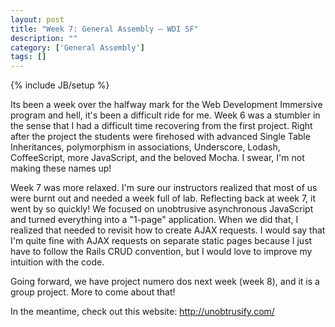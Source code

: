 ```yaml
---
layout: post
title: "Week 7: General Assembly – WDI SF"
description: ""
category: ['General Assembly']
tags: []
---
```

{% include JB/setup %}

Its been a week over the halfway mark for the Web Development Immersive program and hell, it's been a difficult ride for me. Week 6 was a stumbler in the sense that I had a difficult time recovering from the first project. Right after the project the students were firehosed with advanced Single Table Inheritances, polymorphism in associations, Underscore, Lodash, CoffeeScript, more JavaScript, and the beloved Mocha. I swear, I'm not making these names up!

Week 7 was more relaxed. I'm sure our instructors realized that most of us were burnt out and needed a week full of lab. Reflecting back at week 7, it went by so quickly! We focused on unobtrusive asynchronous JavaScript and turned everything into a "1-page" application. When we did that, I realized that needed to revisit how to create AJAX requests. I would say that I'm quite fine with AJAX requests on separate static pages because I just have to follow the Rails CRUD convention, but I would love to improve my intuition with the code.

Going forward, we have project numero dos next week (week 8), and it is a group project. More to come about that!

In the meantime, check out this website: http://unobtrusify.com/